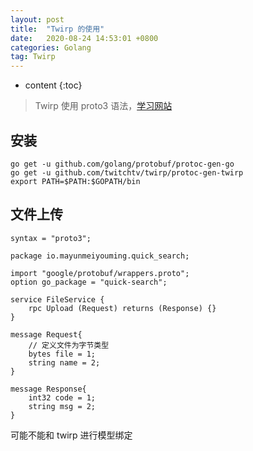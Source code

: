 ```yaml
---
layout: post
title:  "Twirp 的使用"
date:   2020-08-24 14:53:01 +0800
categories: Golang
tag: Twirp
---
```


* content
{:toc}

> Twirp 使用 proto3 语法，[学习网站](https://www.bookstack.cn/read/topgoer/abb9896b6124ea54.md)

## 安装

```
go get -u github.com/golang/protobuf/protoc-gen-go
go get -u github.com/twitchtv/twirp/protoc-gen-twirp
export PATH=$PATH:$GOPATH/bin
```

## 文件上传

```
syntax = "proto3";

package io.mayunmeiyouming.quick_search;

import "google/protobuf/wrappers.proto";
option go_package = "quick-search";

service FileService {
    rpc Upload (Request) returns (Response) {}
}

message Request{
    // 定义文件为字节类型
    bytes file = 1;
    string name = 2;
}

message Response{
    int32 code = 1;
    string msg = 2;
}
```

可能不能和 twirp 进行模型绑定